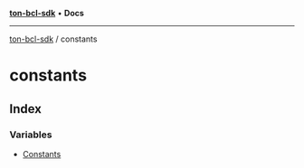 [**ton-bcl-sdk**](../README.md) • **Docs**

***

[ton-bcl-sdk](../modules.md) / constants

# constants

## Index

### Variables

- [Constants](variables/Constants.md)

